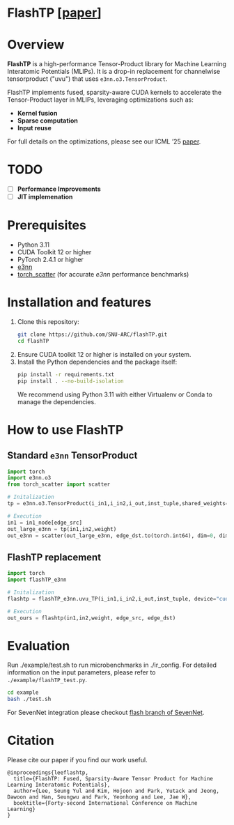 # FlashTP [[paper](https://openreview.net/pdf?id=wiQe95BPaB)]

# Overview
**FlashTP** is a high-performance Tensor-Product library for Machine Learning Interatomic Potentials (MLIPs). 
It is a drop-in replacement for channelwise tensorproduct ("uvu") that uses `e3nn.o3.TensorProduct`.

FlashTP implements fused, sparsity-aware CUDA kernels to accelerate the Tensor-Product layer in MLIPs, leveraging optimizations such as:

- **Kernel fusion**  
- **Sparse computation**  
- **Input reuse**  

For full details on the optimizations, please see our ICML ’25 [paper](https://openreview.net/pdf?id=wiQe95BPaB).

# TODO
- [ ] **Performance Improvements** 
- [ ] **JIT implemenation** 

# Prerequisites
- Python 3.11  
- CUDA Toolkit 12 or higher  
- PyTorch 2.4.1 or higher  
- [e3nn](https://github.com/e3nn/e3nn)  
- [torch_scatter](https://github.com/rusty1s/pytorch_scatter) (for accurate _e3nn_ performance benchmarks)

# Installation and features
1. Clone this repository:  
   ```bash
   git clone https://github.com/SNU-ARC/flashTP.git
   cd flashTP
   ```
2. Ensure CUDA toolkit 12 or higher is installed on your system.
3. Install the Python dependencies and the package itself: 
   ```bash
   pip install -r requirements.txt
   pip install . --no-build-isolation
   ```
   We recommend using Python 3.11 with either Virtualenv or Conda to manage the dependencies.

# How to use FlashTP
## Standard `e3nn` TensorProduct 
```python
import torch
import e3nn.o3
from torch_scatter import scatter

# Initalization
tp = e3nn.o3.TensorProduct(i_in1,i_in2,i_out,inst_tuple,shared_weights=False, internal_weights=False)

# Execution
in1 = in1_node[edge_src]
out_large_e3nn = tp(in1,in2,weight)
out_e3nn = scatter(out_large_e3nn, edge_dst.to(torch.int64), dim=0, dim_size=total_node, reduce="sum")
```

## FlashTP replacement
```python
import torch
import flashTP_e3nn

# Initalization
flashtp = flashTP_e3nn.uvu_TP(i_in1,i_in2,i_out,inst_tuple, device="cuda", dtype=used_dtype)

# Execution
out_ours = flashtp(in1,in2,weight, edge_src, edge_dst)
```

# Evaluation
Run ./example/test.sh to run microbenchmarks in ./ir_config.
For detailed information on the input parameters, please refer to `./example/flashTP_test.py`.
```bash
cd example
bash ./test.sh
```
For SevenNet integration please checkout [flash branch of SevenNet](https://github.com/MDIL-SNU/SevenNet/tree/flash).

# Citation
Please cite our paper if you find our work useful.
```
@inproceedings{leeflashtp,
  title={FlashTP: Fused, Sparsity-Aware Tensor Product for Machine Learning Interatomic Potentials},
  author={Lee, Seung Yul and Kim, Hojoon and Park, Yutack and Jeong, Dawoon and Han, Seungwu and Park, Yeonhong and Lee, Jae W},
  booktitle={Forty-second International Conference on Machine Learning}
}
```

